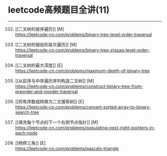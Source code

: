 # leetcode高频题目全讲(11)

---
102. [[二叉树的层序遍历]] [M]   
https://leetcode-cn.com/problems/binary-tree-level-order-traversal

103. [[二叉树的锯齿形层次遍历]] [M]   
https://leetcode-cn.com/problems/binary-tree-zigzag-level-order-traversal

104. [[二叉树的最大深度]] [E]   
https://leetcode-cn.com/problems/maximum-depth-of-binary-tree

105. [[从前序与中序遍历序列构造二叉树]] [M]   
https://leetcode-cn.com/problems/construct-binary-tree-from-preorder-and-inorder-traversal

108. [[将有序数组转换为二叉搜索树]] [E]   
https://leetcode-cn.com/problems/convert-sorted-array-to-binary-search-tree

116. [[填充每个节点的下一个右侧节点指针]] [M]   
https://leetcode-cn.com/problems/populating-next-right-pointers-in-each-node

118. [[杨辉三角]] [E]   
https://leetcode-cn.com/problems/pascals-triangle


